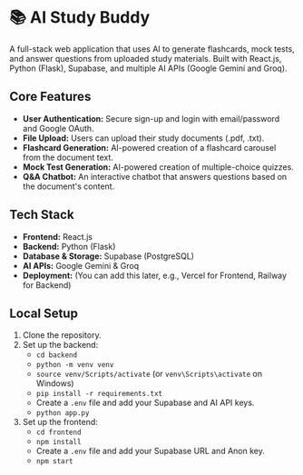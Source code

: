 # 📚 AI Study Buddy

A full-stack web application that uses AI to generate flashcards, mock tests, and answer questions from uploaded study materials. Built with React.js, Python (Flask), Supabase, and multiple AI APIs (Google Gemini and Groq).

## Core Features

-   **User Authentication:** Secure sign-up and login with email/password and Google OAuth.
-   **File Upload:** Users can upload their study documents (.pdf, .txt).
-   **Flashcard Generation:** AI-powered creation of a flashcard carousel from the document text.
-   **Mock Test Generation:** AI-powered creation of multiple-choice quizzes.
-   **Q&A Chatbot:** An interactive chatbot that answers questions based on the document's content.

## Tech Stack

-   **Frontend:** React.js
-   **Backend:** Python (Flask)
-   **Database & Storage:** Supabase (PostgreSQL)
-   **AI APIs:** Google Gemini & Groq
-   **Deployment:** (You can add this later, e.g., Vercel for Frontend, Railway for Backend)

## Local Setup

1.  Clone the repository.
2.  Set up the backend:
    -   `cd backend`
    -   `python -m venv venv`
    -   `source venv/Scripts/activate` (or `venv\Scripts\activate` on Windows)
    -   `pip install -r requirements.txt`
    -   Create a `.env` file and add your Supabase and AI API keys.
    -   `python app.py`
3.  Set up the frontend:
    -   `cd frontend`
    -   `npm install`
    -   Create a `.env` file and add your Supabase URL and Anon key.
    -   `npm start`